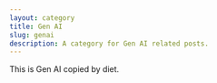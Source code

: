 ```yaml
---
layout: category
title: Gen AI
slug: genai
description: A category for Gen AI related posts.
---
```

This is Gen AI copied by diet.
